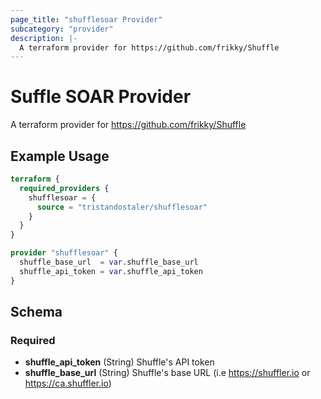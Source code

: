 ```yaml
---
page_title: "shufflesoar Provider"
subcategory: "provider"
description: |-
  A terraform provider for https://github.com/frikky/Shuffle
---
```



# Suffle SOAR Provider


A terraform provider for https://github.com/frikky/Shuffle


## Example Usage

```terraform
terraform {
  required_providers {
    shufflesoar = {
      source = "tristandostaler/shufflesoar"
    }
  }
}

provider "shufflesoar" {
  shuffle_base_url  = var.shuffle_base_url
  shuffle_api_token = var.shuffle_api_token
}
```

<!-- schema generated by tfplugindocs -->
## Schema

### Required

- **shuffle_api_token** (String) Shuffle's API token
- **shuffle_base_url** (String) Shuffle's base URL (i.e https://shuffler.io or https://ca.shuffler.io)